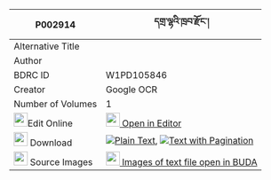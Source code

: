 |P002914|དགྲ་ལྷའི་ཁྲབ་རྫོང་། 
| --- | --- 
|Alternative Title |
|Author | 
|BDRC ID | W1PD105846
|Creator | Google OCR
|Number of Volumes| 1
|<img width="25" src="https://img.icons8.com/color/25/000000/edit-property.png">Edit Online| [<img width="25" src="https://avatars.githubusercontent.com/u/45091458?s=200&v=4"> Open in Editor](http://editor.openpecha.org/P002914)
|<img width="25" src="https://img.icons8.com/fluent/48/000000/download-2.png"/>  Download | [![](https://img.icons8.com/color/20/000000/txt.png)Plain Text](https://github.com/Openpecha/P002914/releases/download/v1/dralha_i_trab_dzong_plain_P002914.zip), [![](https://img.icons8.com/color/20/000000/txt.png)Text with Pagination](https://github.com/Openpecha/P002914/releases/download/v1/dralha_i_trab_dzong_pages_P002914.zip)
|<img width="25" src="https://img.icons8.com/plasticine/100/000000/pictures-folder.png"/>  Source Images | [<img width="25" src="https://library.bdrc.io/icons/BUDA-small.svg"> Images of text file open in BUDA](https://library.bdrc.io/show/bdr:W1PD105846)